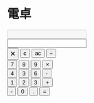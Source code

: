 # 電卓
<html>
  <body>
    <script src="script.js"></script>
    <input type="number" id="input_field2" disabled><br>
    <input type="number" id="input_field"><br>
    <input type="button" value="🗙" onclick="char_delete(0)">
    <input type="button" value="c" onclick="char_delete(1)">
    <input type="button" value="ac" onclick="char_detele(2)">
    <input type="button" value="÷" onclick="math("÷")">
    <br>
    <input type="button" value="7" onclick="input(7)">
    <input type="button" value="8" onclick="input(8)">
    <input type="button" value="9" onclick="input(9)">
    <input type="button" value="×" onclick="math("×")">
    <br>
    <input type="button" value="4" onclick="input(4)">
    <input type="button" value="3" onclick="input(5)">
    <input type="button" value="6" onclick="input(6)">
    <input type="button" value="-" onclick="math("-")">
    <br>
    <input type="button" value="1" onclick="input(1)">
    <input type="button" value="2" onclick="input(2)">
    <input type="button" value="3" onclick="input(3)">
    <input type="button" value="+" onclick="math("+")">
    <br>
    <input type="button" value="-" onclick="input(-)">
    <input type="button" value="0" onclick="input(0)">
    <input type="button" value="." onclick="minus(onminus)">
    <input type="button" value="=" onclick="math("=")">
  </body>
<html>
